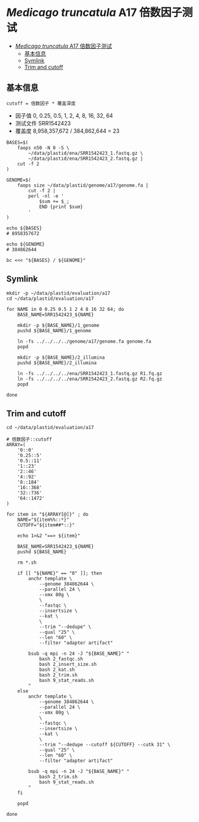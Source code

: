 # *Medicago truncatula* A17 倍数因子测试


[TOC levels=1-3]: # ""

- [*Medicago truncatula* A17 倍数因子测试](#medicago-truncatula-a17-倍数因子测试)
  - [基本信息](#基本信息)
  - [Symlink](#symlink)
  - [Trim and cutoff](#trim-and-cutoff)

## 基本信息

`cutoff = 倍数因子 * 覆盖深度`

+ 因子值 0, 0.25, 0.5, 1, 2, 4, 8, 16, 32, 64
+ 测试文件 SRR1542423
+ 覆盖度 8,958,357,672 / 384,862,644 = 23

```shell script
BASES=$(
    faops n50 -N 0 -S \
        ~/data/plastid/ena/SRR1542423_1.fastq.gz \
        ~/data/plastid/ena/SRR1542423_2.fastq.gz |
    cut -f 2
)

GENOME=$(
    faops size ~/data/plastid/genome/a17/genome.fa |
        cut -f 2 |
        perl -nl -e '
            $sum += $_;
            END {print $sum}
        '
)

echo ${BASES}
# 8958357672

echo ${GENOME}
# 384862644

bc <<< "${BASES} / ${GENOME}"

```

## Symlink

```shell script
mkdir -p ~/data/plastid/evaluation/a17
cd ~/data/plastid/evaluation/a17

for NAME in 0 0.25 0.5 1 2 4 8 16 32 64; do
    BASE_NAME=SRR1542423_${NAME}
    
    mkdir -p ${BASE_NAME}/1_genome
    pushd ${BASE_NAME}/1_genome
    
    ln -fs ../../../../genome/a17/genome.fa genome.fa
    popd
    
    mkdir -p ${BASE_NAME}/2_illumina
    pushd ${BASE_NAME}/2_illumina
    
    ln -fs ../../../../ena/SRR1542423_1.fastq.gz R1.fq.gz
    ln -fs ../../../../ena/SRR1542423_2.fastq.gz R2.fq.gz
    popd

done

```

## Trim and cutoff

```shell script
cd ~/data/plastid/evaluation/a17

# 倍数因子::cutoff
ARRAY=(
    '0::0'
    '0.25::5'
    '0.5::11'
    '1::23'
    '2::46'
    '4::92'
    '8::184'
    '16::368'
    '32::736'
    '64::1472'
)

for item in "${ARRAY[@]}" ; do
    NAME="${item%%::*}"
    CUTOFF="${item##*::}"

    echo 1>&2 "==> ${item}"
    
    BASE_NAME=SRR1542423_${NAME}
    pushd ${BASE_NAME}
    
    rm *.sh
        
    if [[ "${NAME}" == "0" ]]; then
        anchr template \
            --genome 384862644 \
            --parallel 24 \
            --xmx 80g \
            \
            --fastqc \
            --insertsize \
            --kat \
            \
            --trim "--dedupe" \
            --qual "25" \
            --len "60" \
            --filter "adapter artifact"

        bsub -q mpi -n 24 -J "${BASE_NAME}" "
            bash 2_fastqc.sh
            bash 2_insert_size.sh
            bash 2_kat.sh
            bash 2_trim.sh
            bash 9_stat_reads.sh
        "        
    else
        anchr template \
            --genome 384862644 \
            --parallel 24 \
            --xmx 80g \
            \
            --fastqc \
            --insertsize \
            --kat \
            \
            --trim "--dedupe --cutoff ${CUTOFF} --cutk 31" \
            --qual "25" \
            --len "60" \
            --filter "adapter artifact"

        bsub -q mpi -n 24 -J "${BASE_NAME}" "
            bash 2_trim.sh
            bash 9_stat_reads.sh
        "
    fi

    popd

done

```

